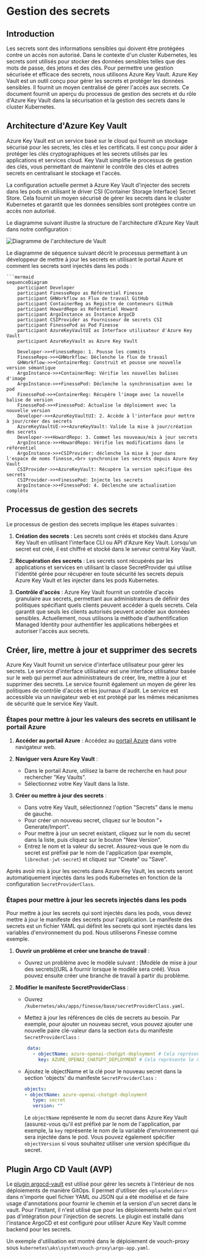 # Gestion des secrets

## Introduction

Les secrets sont des informations sensibles qui doivent être protégées contre un
accès non autorisé. Dans le contexte d'un cluster Kubernetes, les secrets sont
utilisés pour stocker des données sensibles telles que des mots de passe, des
jetons et des clés. Pour permettre une gestion sécurisée et efficace des
secrets, nous utilisons Azure Key Vault. Azure Key Vault est un outil conçu pour
gérer les secrets et protéger les données sensibles. Il fournit un moyen
centralisé de gérer l'accès aux secrets. Ce document fournit un aperçu du
processus de gestion des secrets et du rôle d'Azure Key Vault dans la
sécurisation et la gestion des secrets dans le cluster Kubernetes.

## Architecture d'Azure Key Vault

Azure Key Vault est un service basé sur le cloud qui fournit un stockage
sécurisé pour les secrets, les clés et les certificats. Il est conçu pour aider
à protéger les clés cryptographiques et les secrets utilisés par les
applications et services cloud. Key Vault simplifie le processus de gestion des
clés, vous permettant de maintenir le contrôle des clés et autres secrets en
centralisant le stockage et l'accès.

La configuration actuelle permet à Azure Key Vault d'injecter des secrets dans
les pods en utilisant le driver CSI (Container Storage Interface) Secret Store.
Cela fournit un moyen sécurisé de gérer les secrets dans le cluster Kubernetes
et garantit que les données sensibles sont protégées contre un accès non
autorisé.

Le diagramme suivant illustre la structure de l'architecture d'Azure Key Vault
dans notre configuration :

![Diagramme de l'architecture de Vault](img/vault-argocd-architecture.svg)

Le diagramme de séquence suivant décrit le processus permettant à un développeur
de mettre à jour les secrets en utilisant le portail Azure et comment les
secrets sont injectés dans les pods :

```mermaid
```mermaid
sequenceDiagram
    participant Developer
    participant FinesseRepo as Référentiel Finesse
    participant GHWorkflow as Flux de travail GitHub
    participant ContainerReg as Registre de conteneurs GitHub
    participant HowardRepo as Référentiel Howard
    participant ArgoInstance as Instance ArgoCD
    participant CSIProvider as Fournisseur de secrets CSI
    participant FinessePod as Pod Finesse
    participant AzureKeyVaultUI as Interface utilisateur d'Azure Key Vault
    participant AzureKeyVault as Azure Key Vault

    Developer->>+FinesseRepo: 1. Pousse les commits
    FinesseRepo->>+GHWorkflow: Déclenche le flux de travail
    GHWorkflow->>+ContainerReg: Construit et pousse une nouvelle version sémantique
    ArgoInstance->>+ContainerReg: Vérifie les nouvelles balises d'image
    ArgoInstance->>+FinessePod: Déclenche la synchronisation avec le pod
    FinessePod->>+ContainerReg: Récupère l'image avec la nouvelle balise de version
    FinessePod->>+FinessePod: Actualise le déploiement avec la nouvelle version
    Developer->>+AzureKeyVaultUI: 2. Accède à l'interface pour mettre à jour/créer des secrets
    AzureKeyVaultUI->>+AzureKeyVault: Valide la mise à jour/création des secrets
    Developer->>+HowardRepo: 3. Commet les nouveaux/mis à jour secrets
    ArgoInstance->>+HowardRepo: Vérifie les modifications dans le référentiel
    ArgoInstance->>+CSIProvider: déclenche la mise à jour dans l'espace de noms finesse,<br> synchronise les secrets depuis Azure Key Vault
    CSIProvider->>+AzureKeyVault: Récupère la version spécifique des secrets
    CSIProvider->>+FinessePod: Injecte les secrets
    ArgoInstance->>+FinessePod: 4. Déclenche une actualisation complète
```

## Processus de gestion des secrets

Le processus de gestion des secrets implique les étapes suivantes :

1. **Création des secrets** : Les secrets sont créés et stockés dans Azure Key
   Vault en utilisant l'interface CLI ou API d'Azure Key Vault. Lorsqu'un secret
   est créé, il est chiffré et stocké dans le serveur central Key Vault.

2. **Récupération des secrets** : Les secrets sont récupérés par les
   applications et services en utilisant la classe SecretProvider qui utilise
   l'identité gérée pour récupérer en toute sécurité les secrets depuis Azure
   Key Vault et les injecter dans les pods Kubernetes.

3. **Contrôle d'accès** : Azure Key Vault fournit un contrôle d'accès granulaire
   aux secrets, permettant aux administrateurs de définir des politiques
   spécifiant quels clients peuvent accéder à quels secrets. Cela garantit que
   seuls les clients autorisés peuvent accéder aux données sensibles.
   Actuellement, nous utilisons la méthode d'authentification Managed Identity
   pour authentifier les applications hébergées et autoriser l'accès aux
   secrets.

## Créer, lire, mettre à jour et supprimer des secrets

Azure Key Vault fournit un service d'interface utilisateur pour gérer les
secrets. Le service d'interface utilisateur est une interface utilisateur basée
sur le web qui permet aux administrateurs de créer, lire, mettre à jour et
supprimer des secrets. Le service fournit également un moyen de gérer les
politiques de contrôle d'accès et les journaux d'audit. Le service est
accessible via un navigateur web et est protégé par les mêmes mécanismes de
sécurité que le service Key Vault.

### Étapes pour mettre à jour les valeurs des secrets en utilisant le portail Azure

1. **Accéder au portail Azure** : Accédez au [portail
   Azure](https://portal.azure.com/) dans votre navigateur web.

2. **Naviguer vers Azure Key Vault** :
   - Dans le portail Azure, utilisez la barre de recherche en haut pour
     rechercher "Key Vaults".
   - Sélectionnez votre Key Vault dans la liste.

3. **Créer ou mettre à jour des secrets** :
   - Dans votre Key Vault, sélectionnez l'option "Secrets" dans le menu de
     gauche.
   - Pour créer un nouveau secret, cliquez sur le bouton "+ Generate/Import".
   - Pour mettre à jour un secret existant, cliquez sur le nom du secret dans la
     liste, puis cliquez sur le bouton "New Version".
   - Entrez le nom et la valeur du secret. Assurez-vous que le nom du secret est
     préfixé par le nom de l'application (par exemple, `librechat-jwt-secret`)
     et cliquez sur "Create" ou "Save".

Après avoir mis à jour les secrets dans Azure Key Vault, les secrets seront
automatiquement injectés dans les pods Kubernetes en fonction de la
configuration `SecretProviderClass`.

### Étapes pour mettre à jour les secrets injectés dans les pods

Pour mettre à jour les secrets qui sont injectés dans les pods, vous devez
mettre à jour le manifeste des secrets pour l'application. Le manifeste des
secrets est un fichier YAML qui définit les secrets qui sont injectés dans les
variables d'environnement du pod. Nous utiliserons Finesse comme exemple.

1. **Ouvrir un problème et créer une branche de travail** :
   - Ouvrez un problème avec le modèle suivant : [Modèle de mise à jour des
     secrets](URL à fournir lorsque le modèle sera créé). Vous pouvez ensuite
     créer une branche de travail à partir du problème.

2. **Modifier le manifeste SecretProviderClass** :
   - Ouvrez `/kubernetes/aks/apps/finesse/base/secretProviderClass.yaml`.
   - Mettez à jour les références de clés de secrets au besoin. Par exemple,
     pour ajouter un nouveau secret, vous pouvez ajouter une nouvelle paire
     clé-valeur dans la section `data` du manifeste `SecretProviderClass` :

     ```yaml
      data:
        - objectName: azure-openai-chatgpt-deployment # Cela représente le nom du secret dans Azure Key Vault
          key: AZURE_OPENAI_CHATGPT_DEPLOYMENT # Cela représente le nom de la variable d'environnement qui sera injectée dans le pod
     ```

   - Ajoutez le objectName et la clé pour le nouveau secret dans la section
     'objects' du manifeste `SecretProviderClass` :

      ```yaml
      objects:
      - objectName: azure-openai-chatgpt-deployment
         type: secret
         version: ""
      ```

     Le `objectName` représente le nom du secret dans Azure Key Vault
     (assurez-vous qu'il est préfixé par le nom de l'application, par exemple,
     la `key` représente le nom de la variable d'environnement qui sera injectée
     dans le pod. Vous pouvez également spécifier `objectVersion` si vous
     souhaitez utiliser une version spécifique du secret.

## Plugin Argo CD Vault (AVP)

Le [plugin argocd-vault](https://argocd-vault-plugin.readthedocs.io/en/stable/)
est utilisé pour gérer les secrets à l'intérieur de nos déploiements de manière
GitOps. Il permet d'utiliser des `<placeholders>` dans n'importe quel fichier
YAML ou JSON qui a été modélisé et de faire usage d'annotations pour fournir le
chemin et la version d'un secret dans le vault. Pour l'instant, il n'est utilisé
que pour les déploiements helm qui n'ont pas d'intégration pour l'injection de
secrets. Le plugin est installé dans l'instance ArgoCD et est configuré pour
utiliser Azure Key Vault comme backend pour les secrets.

Un exemple d'utilisation est montré dans le déploiement de vouch-proxy sous
`kubernetes\aks\system\vouch-proxy\argo-app.yaml`.
